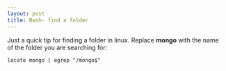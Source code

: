 ```yaml
---
layout: post
title: Bash- find a folder
---
```


Just a quick tip for finding a folder in linux. Replace **mongo** with
the name of the folder you are searching for:  








    locate mongo | egrep "/mongo$"



 









